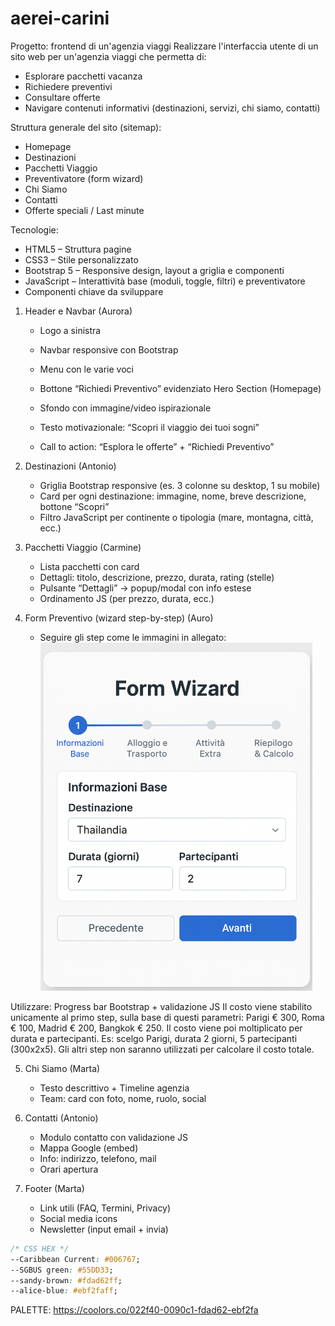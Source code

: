 # aerei-carini

Progetto: frontend di un'agenzia viaggi
Realizzare l'interfaccia utente di un sito web per un'agenzia viaggi che permetta di:

- Esplorare pacchetti vacanza
- Richiedere preventivi
- Consultare offerte
- Navigare contenuti informativi (destinazioni, servizi, chi siamo, contatti)

Struttura generale del sito (sitemap):

- Homepage
- Destinazioni
- Pacchetti Viaggio
- Preventivatore (form wizard)
- Chi Siamo
- Contatti
- Offerte speciali / Last minute

Tecnologie:

- HTML5 – Struttura pagine
- CSS3 – Stile personalizzato
- Bootstrap 5 – Responsive design, layout a griglia e componenti
- JavaScript – Interattività base (moduli, toggle, filtri) e preventivatore
- Componenti chiave da sviluppare

1. Header e Navbar (Aurora)

   - Logo a sinistra
   - Navbar responsive con Bootstrap
   - Menu con le varie voci
   - Bottone “Richiedi Preventivo” evidenziato
     Hero Section (Homepage)

   - Sfondo con immagine/video ispirazionale
   - Testo motivazionale: “Scopri il viaggio dei tuoi sogni”
   - Call to action: “Esplora le offerte” + “Richiedi Preventivo”

2. Destinazioni (Antonio)

   - Griglia Bootstrap responsive (es. 3 colonne su desktop, 1 su mobile)
   - Card per ogni destinazione: immagine, nome, breve descrizione, bottone “Scopri”
   - Filtro JavaScript per continente o tipologia (mare, montagna, città, ecc.)

3. Pacchetti Viaggio (Carmine)

   - Lista pacchetti con card
   - Dettagli: titolo, descrizione, prezzo, durata, rating (stelle)
   - Pulsante “Dettagli” → popup/modal con info estese
   - Ordinamento JS (per prezzo, durata, ecc.)

4. Form Preventivo (wizard step-by-step) (Auro)
   - Seguire gli step come le immagini in allegato:  
     ![immaginetta](image.png)

Utilizzare: Progress bar Bootstrap + validazione JS
Il costo viene stabilito unicamente al primo step, sulla base di questi parametri: Parigi € 300, Roma € 100, Madrid € 200, Bangkok € 250.
Il costo viene poi moltiplicato per durata e partecipanti.
Es: scelgo Parigi, durata 2 giorni, 5 partecipanti (300x2x5).
Gli altri step non saranno utilizzati per calcolare il costo totale.

5. Chi Siamo (Marta)

   - Testo descrittivo + Timeline agenzia
   - Team: card con foto, nome, ruolo, social

6. Contatti (Antonio)

   - Modulo contatto con validazione JS
   - Mappa Google (embed)
   - Info: indirizzo, telefono, mail
   - Orari apertura

7. Footer (Marta)
   - Link utili (FAQ, Termini, Privacy)
   - Social media icons
   - Newsletter (input email + invia)

```css
/* CSS HEX */
--Caribbean Current: #006767;
--SGBUS green: #55DD33;
--sandy-brown: #fdad62ff;
--alice-blue: #ebf2faff;
```

PALETTE: https://coolors.co/022f40-0090c1-fdad62-ebf2fa
